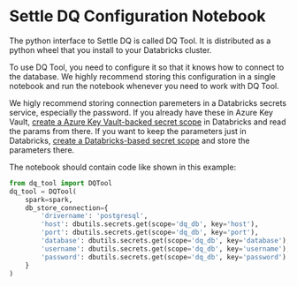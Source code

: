 # Settle DQ Configuration Notebook

The python interface to Settle DQ is called DQ Tool. It is distributed as a python wheel that you install to your Databricks cluster. 

To use DQ Tool, you need to configure it so that it knows how to connect to the database. We highly recommend storing this configuration in a single notebook and run the notebook whenever you need to work with DQ Tool. 

We higly recommend storing connection paremeters in a Databricks secrets service, especially the password. If you already have these in Azure Key Vault, [create a Azure Key Vault-backed secret scope](https://docs.microsoft.com/en-us/azure/databricks/security/secrets/secret-scopes#akv-ss) in Databricks and read the params from there.
If you want to keep the parameters just in Databricks, [create a Databricks-based secret scope](https://docs.databricks.com/security/secrets/secret-scopes.html) and store the parameters there.

The notebook should contain code like shown in this example:
```python
from dq_tool import DQTool
dq_tool = DQTool(
    spark=spark,
    db_store_connection={
        'drivername': 'postgresql',
        'host': dbutils.secrets.get(scope='dq_db', key='host'),
        'port': dbutils.secrets.get(scope='dq_db', key='port'),
        'database': dbutils.secrets.get(scope='dq_db', key='database'),
        'username': dbutils.secrets.get(scope='dq_db', key='username'),
        'password': dbutils.secrets.get(scope='dq_db', key='password')
    }
)
```